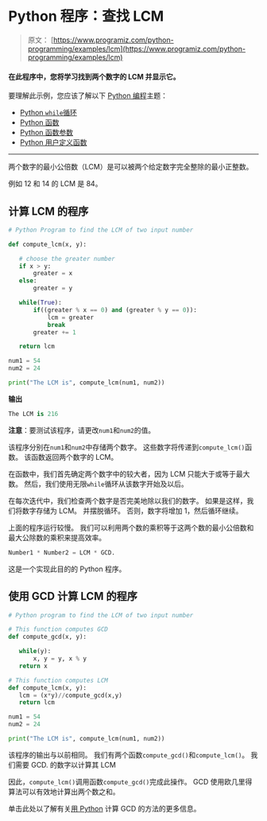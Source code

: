 # Python 程序：查找 LCM

> 原文： [https://www.programiz.com/python-programming/examples/lcm](https://www.programiz.com/python-programming/examples/lcm)

#### 在此程序中，您将学习找到两个数字的 LCM 并显示它。

要理解此示例，您应该了解以下 [Python 编程](/python-programming "Python tutorial")主题：

*   [Python `while`循环](/python-programming/while-loop)
*   [Python 函数](/python-programming/function)
*   [Python 函数参数](/python-programming/function-argument)
*   [Python 用户定义函数](/python-programming/user-defined-function)

* * *

两个数字的最小公倍数（LCM）是可以被两个给定数字完全整除的最小正整数。

例如 12 和 14 的 LCM 是 84。

## 计算 LCM 的程序

```py
# Python Program to find the LCM of two input number

def compute_lcm(x, y):

   # choose the greater number
   if x > y:
       greater = x
   else:
       greater = y

   while(True):
       if((greater % x == 0) and (greater % y == 0)):
           lcm = greater
           break
       greater += 1

   return lcm

num1 = 54
num2 = 24

print("The LCM is", compute_lcm(num1, num2))
```

**输出**

```py
The LCM is 216

```

**注意**：要测试该程序，请更改`num1`和`num2`的值。

该程序分别在`num1`和`num2`中存储两个数字。 这些数字将传递到`compute_lcm()`函数。 该函数返回两个数字的 LCM。

在函数中，我们首先确定两个数字中的较大者，因为 LCM 只能大于或等于最大数。 然后，我们使用无限`while`循环从该数字开始及以后。

在每次迭代中，我们检查两个数字是否完美地除以我们的数字。 如果是这样，我们将数字存储为 LCM。 并摆脱循环。 否则，数字将增加 1，然后循环继续。

上面的程序运行较慢。 我们可以利用两个数的乘积等于这两个数的最小公倍数和最大公除数的乘积来提高效率。

```py
Number1 * Number2 = LCM * GCD. 
```

这是一个实现此目的的 Python 程序。

## 使用 GCD 计算 LCM 的程序

```py
# Python program to find the LCM of two input number

# This function computes GCD 
def compute_gcd(x, y):

   while(y):
       x, y = y, x % y
   return x

# This function computes LCM
def compute_lcm(x, y):
   lcm = (x*y)//compute_gcd(x,y)
   return lcm

num1 = 54
num2 = 24 

print("The LCM is", compute_lcm(num1, num2)) 
```

该程序的输出与以前相同。 我们有两个函数`compute_gcd()`和`compute_lcm()`。 我们需要 GCD. 的数字以计算其 LCM

因此，`compute_lcm()`调用函数`compute_gcd()`完成此操作。 GCD 使用欧几里得算法可以有效地计算出两个数之和。

单击此处以了解有关[用 Python](/python-programming/examples/hcf "Python program to find GCD") 计算 GCD 的方法的更多信息。